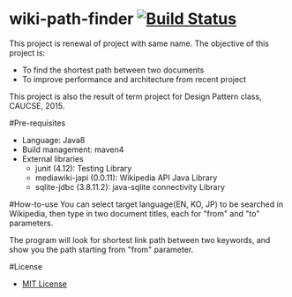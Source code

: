 # wiki-path-finder [![Build Status](https://travis-ci.org/ZeroPage/wiki-path-finder.svg?branch=master)](https://travis-ci.org/ZeroPage/wiki-path-finder)

This project is renewal of project with same name.
The objective of this project is: 
 - To find the shortest path between two documents
 - To improve performance and architecture from recent project

This project is also the result of term project for Design Pattern class, CAUCSE, 2015.

#Pre-requisites
- Language: Java8
- Build management: maven4
- External libraries
  - junit (4.12): Testing Library
  - mediawiki-japi (0.0.11): Wikipedia API Java Library
  - sqlite-jdbc (3.8.11.2): java-sqlite connectivity Library

#How-to-use
You can select target language(EN, KO, JP) to be searched in Wikipedia, then type in two document titles, each for "from" and "to" parameters.

The program will look for shortest link path between two keywords, and show you the path starting from "from" parameter.

#License
- [MIT License](https://opensource.org/licenses/MIT)
